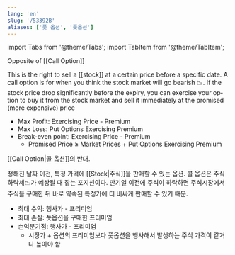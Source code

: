 ```yaml
---
lang: 'en'
slug: '/53392B'
aliases: ['풋 옵션', '풋옵션']
---
```


import Tabs from '@theme/Tabs';
import TabItem from '@theme/TabItem';

<Tabs groupId='lang' queryString>
<TabItem value='en' label='English 🇺🇸' lang='en-US' default>
<div lang='en-US'>

Opposite of [[Call Option]]

This is the right to sell a [[stock]] at a certain price before a specific date.
A call option is for when you think the stock market will go bearish 📉.
If the stock price drop significantly before the expiry, you can exercise your option to buy it from the stock market and sell it immediately at the promised (more expensive) price

- Max Profit: Exercising Price - Premium
- Max Loss: Put Options Exercising Premium
- Break-even point: Exercising Price - Premium
  - Promised Price ≥ Market Prices + Put Options Exercising Premium

</div>
</TabItem>
<TabItem value='ko' label='한국어 🇰🇷' lang='ko-KR'>
<div lang='ko-KR'>

[[Call Option|콜 옵션]]의 반대.

정해진 날짜 이전, 특정 가격에 [[Stock|주식]]을 판매할 수 있는 옵션.
콜 옵션은 주식 하락세📉가 예상될 때 잡는 포지션이다.
만기일 이전에 주식이 하락하면 주식시장에서 주식을 구매한 뒤 바로 약속된 특정가에 더 비싸게 판매할 수 있기 때문.

- 최대 수익: 행사가 - 프리미엄
- 최대 손실: 풋옵션을 구매한 프리미엄
- 손익분기점: 행사가 - 프리미엄
  - 시장가 + 옵션의 프리미엄보다 풋옵션을 행사해서 발생하는 주식 가격이 같거나 높아야 함

</div>
</TabItem>
</Tabs>
